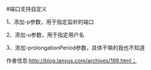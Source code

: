 #端口支持自定义

1、添加-p参数，用于指定监听的端口

2、添加-u参数，用于指定用户名

3、添加-prolongationPeriod参数，具体干嘛的我也不知道

作者信息:http://blog.lanyus.com/archives/189.html；